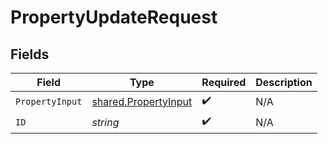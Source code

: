 # PropertyUpdateRequest


## Fields

| Field                                                        | Type                                                         | Required                                                     | Description                                                  |
| ------------------------------------------------------------ | ------------------------------------------------------------ | ------------------------------------------------------------ | ------------------------------------------------------------ |
| `PropertyInput`                                              | [shared.PropertyInput](../../models/shared/propertyinput.md) | :heavy_check_mark:                                           | N/A                                                          |
| `ID`                                                         | *string*                                                     | :heavy_check_mark:                                           | N/A                                                          |